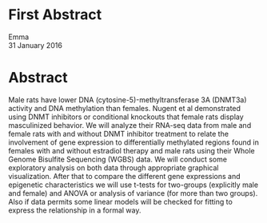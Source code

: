 # First Abstract
Emma  
31 January 2016  



**Abstract**
===================

Male rats have lower DNA (cytosine-5)-methyltransferase 3A (DNMT3a) activity and DNA methylation than females. Nugent et al demonstrated using DNMT inhibitors or conditional knockouts that female rats display masculinized behavior. We will analyze their RNA-seq data from male and female rats with and without DNMT inhibitor treatment to relate the involvement of gene expression to differentially methylated regions found in females with and without estradiol therapy and male rats using their Whole Genome Bisulfite Sequencing (WGBS) data. We will conduct some exploratory analysis on both data through appropriate graphical visualization. After that to compare the different gene expressions and epigenetic characteristics we will use t-tests for two-groups (explicitly male and female) and ANOVA or analysis of variance (for more than two groups). Also if data permits some linear models will be checked for fitting to express the relationship in a formal way.

